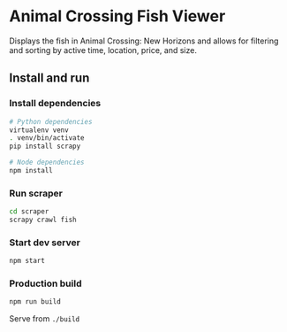 # Animal Crossing Fish Viewer

Displays the fish in Animal Crossing: New Horizons and allows for filtering and
sorting by active time, location, price, and size.

## Install and run

### Install dependencies

```bash
# Python dependencies
virtualenv venv
. venv/bin/activate
pip install scrapy

# Node dependencies
npm install
```

### Run scraper

```bash
cd scraper
scrapy crawl fish
```

### Start dev server

```bash
npm start
```

### Production build

```bash
npm run build
```

Serve from `./build`
